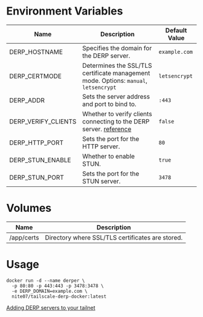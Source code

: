 # Environment Variables

| Name                | Description                                                                                                                                                                  | Default Value |
| ------------------- | ---------------------------------------------------------------------------------------------------------------------------------------------------------------------------- | ------------- |
| DERP_HOSTNAME       | Specifies the domain for the DERP server.                                                                                                                                    | `example.com` |
| DERP_CERTMODE       | Determines the SSL/TLS certificate management mode. Options: `manual`, `letsencrypt`                                                                                         | `letsencrypt` |
| DERP_ADDR           | Sets the server address and port to bind to.                                                                                                                                 | `:443`        |
| DERP_VERIFY_CLIENTS | Whether to verify clients connecting to the DERP server. [reference](https://tailscale.com/kb/1118/custom-derp-servers#optional-restricting-client-access-to-your-derp-node) | `false`       |
| DERP_HTTP_PORT      | Sets the port for the HTTP server.                                                                                                                                           | `80`          |
| DERP_STUN_ENABLE    | Whether to enable STUN.                                                                                                                                                      | `true`        |
| DERP_STUN_PORT      | Sets the port for the STUN server.                                                                                                                                           | `3478`        |

# Volumes

| Name       | Description                                      |
| ---------- | ------------------------------------------------ |
| /app/certs | Directory where SSL/TLS certificates are stored. |

# Usage

```shell
docker run -d --name derper \
  -p 80:80 -p 443:443 -p 3478:3478 \
  -e DERP_DOMAIN=example.com \
  nite07/tailscale-derp-docker:latest
```

[Adding DERP servers to your tailnet](https://tailscale.com/kb/1118/custom-derp-servers#step-2-adding-derp-servers-to-your-tailnet)
